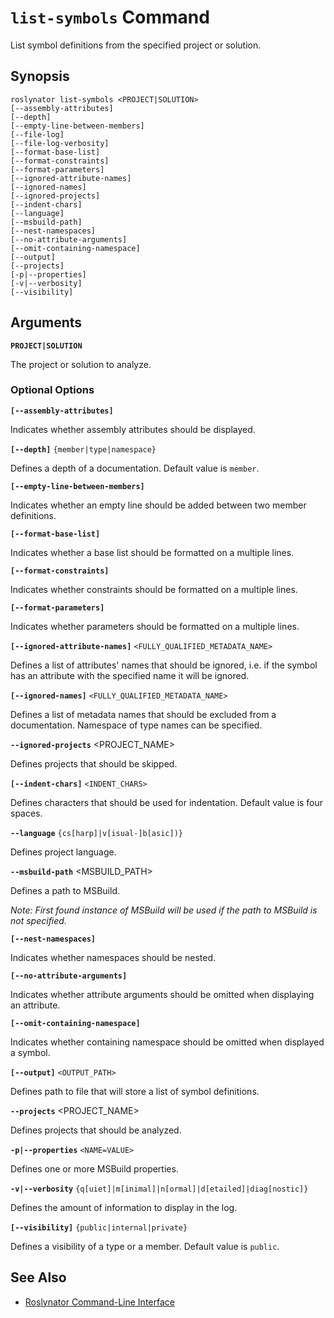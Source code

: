 
# `list-symbols` Command

List symbol definitions from the specified project or solution.

## Synopsis

```
roslynator list-symbols <PROJECT|SOLUTION>
[--assembly-attributes]
[--depth]
[--empty-line-between-members]
[--file-log]
[--file-log-verbosity]
[--format-base-list]
[--format-constraints]
[--format-parameters]
[--ignored-attribute-names]
[--ignored-names]
[--ignored-projects]
[--indent-chars]
[--language]
[--msbuild-path]
[--nest-namespaces]
[--no-attribute-arguments]
[--omit-containing-namespace]
[--output]
[--projects]
[-p|--properties]
[-v|--verbosity]
[--visibility]
```

## Arguments

**`PROJECT|SOLUTION`**

The project or solution to analyze.

### Optional Options

**`[--assembly-attributes]`**

Indicates whether assembly attributes should be displayed.

**`[--depth]`** `{member|type|namespace}`

Defines a depth of a documentation. Default value is `member`.

**`[--empty-line-between-members]`**

Indicates whether an empty line should be added between two member definitions.

**`[--format-base-list]`**

Indicates whether a base list should be formatted on a multiple lines.

**`[--format-constraints]`**

Indicates whether constraints should be formatted on a multiple lines.

**`[--format-parameters]`**

Indicates whether parameters should be formatted on a multiple lines.

**`[--ignored-attribute-names]`** `<FULLY_QUALIFIED_METADATA_NAME>`

Defines a list of attributes' names that should be ignored, i.e. if the symbol has an attribute with the specified name it will be ignored.

**`[--ignored-names]`** `<FULLY_QUALIFIED_METADATA_NAME>`

Defines a list of metadata names that should be excluded from a documentation. Namespace of type names can be specified.

**`--ignored-projects`** <PROJECT_NAME>

Defines projects that should be skipped.

**`[--indent-chars]`** `<INDENT_CHARS>`

Defines characters that should be used for indentation. Default value is four spaces.

**`--language`** `{cs[harp]|v[isual-]b[asic])}`

Defines project language.

**`--msbuild-path`** <MSBUILD_PATH>

Defines a path to MSBuild.

*Note: First found instance of MSBuild will be used if the path to MSBuild is not specified.*

**`[--nest-namespaces]`**

Indicates whether namespaces should be nested.

**`[--no-attribute-arguments]`**

Indicates whether attribute arguments should be omitted when displaying an attribute.

**`[--omit-containing-namespace]`**

Indicates whether containing namespace should be omitted when displayed a symbol.

**`[--output]`** `<OUTPUT_PATH>`

Defines path to file that will store a list of symbol definitions.

**`--projects`** <PROJECT_NAME>

Defines projects that should be analyzed.

**`-p|--properties`** `<NAME=VALUE>`

Defines one or more MSBuild properties.

**`-v|--verbosity`** `{q[uiet]|m[inimal]|n[ormal]|d[etailed]|diag[nostic]}`

Defines the amount of information to display in the log.

**`[--visibility]`** `{public|internal|private}`

Defines a visibility of a type or a member. Default value is `public`.

## See Also

* [Roslynator Command-Line Interface](README.md)
